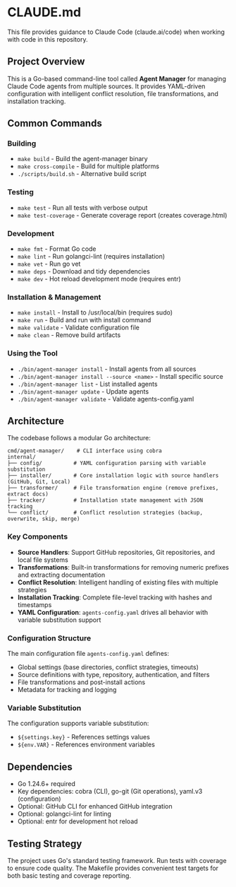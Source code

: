 # CLAUDE.md

This file provides guidance to Claude Code (claude.ai/code) when working with code in this repository.

## Project Overview

This is a Go-based command-line tool called **Agent Manager** for managing Claude Code agents from multiple sources. It provides YAML-driven configuration with intelligent conflict resolution, file transformations, and installation tracking.

## Common Commands

### Building
- `make build` - Build the agent-manager binary
- `make cross-compile` - Build for multiple platforms
- `./scripts/build.sh` - Alternative build script

### Testing
- `make test` - Run all tests with verbose output
- `make test-coverage` - Generate coverage report (creates coverage.html)

### Development
- `make fmt` - Format Go code
- `make lint` - Run golangci-lint (requires installation)
- `make vet` - Run go vet
- `make deps` - Download and tidy dependencies
- `make dev` - Hot reload development mode (requires entr)

### Installation & Management
- `make install` - Install to /usr/local/bin (requires sudo)
- `make run` - Build and run with install command
- `make validate` - Validate configuration file
- `make clean` - Remove build artifacts

### Using the Tool
- `./bin/agent-manager install` - Install agents from all sources
- `./bin/agent-manager install --source <name>` - Install specific source
- `./bin/agent-manager list` - List installed agents
- `./bin/agent-manager update` - Update agents
- `./bin/agent-manager validate` - Validate agents-config.yaml

## Architecture

The codebase follows a modular Go architecture:

```
cmd/agent-manager/    # CLI interface using cobra
internal/
├── config/          # YAML configuration parsing with variable substitution
├── installer/       # Core installation logic with source handlers (GitHub, Git, Local)
├── transformer/     # File transformation engine (remove prefixes, extract docs)
├── tracker/         # Installation state management with JSON tracking
└── conflict/        # Conflict resolution strategies (backup, overwrite, skip, merge)
```

### Key Components

- **Source Handlers**: Support GitHub repositories, Git repositories, and local file systems
- **Transformations**: Built-in transformations for removing numeric prefixes and extracting documentation
- **Conflict Resolution**: Intelligent handling of existing files with multiple strategies
- **Installation Tracking**: Complete file-level tracking with hashes and timestamps
- **YAML Configuration**: `agents-config.yaml` drives all behavior with variable substitution support

### Configuration Structure

The main configuration file `agents-config.yaml` defines:
- Global settings (base directories, conflict strategies, timeouts)
- Source definitions with type, repository, authentication, and filters
- File transformations and post-install actions
- Metadata for tracking and logging

### Variable Substitution

The configuration supports variable substitution:
- `${settings.key}` - References settings values
- `${env.VAR}` - References environment variables

## Dependencies

- Go 1.24.6+ required
- Key dependencies: cobra (CLI), go-git (Git operations), yaml.v3 (configuration)
- Optional: GitHub CLI for enhanced GitHub integration
- Optional: golangci-lint for linting
- Optional: entr for development hot reload

## Testing Strategy

The project uses Go's standard testing framework. Run tests with coverage to ensure code quality. The Makefile provides convenient test targets for both basic testing and coverage reporting.